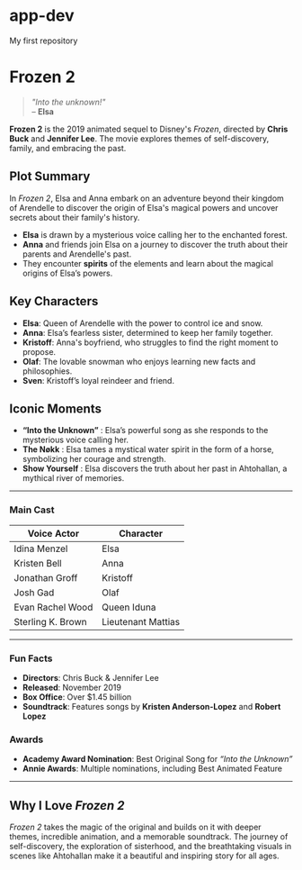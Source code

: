 # app-dev
My first repository

# **Frozen 2**

> _"Into the unknown!"_  
> – **Elsa**

**Frozen 2** is the 2019 animated sequel to Disney's *Frozen*, directed by **Chris Buck** and **Jennifer Lee**. The movie explores themes of self-discovery, family, and embracing the past.

## Plot Summary

In *Frozen 2*, Elsa and Anna embark on an adventure beyond their kingdom of Arendelle to discover the origin of Elsa's magical powers and uncover secrets about their family's history.

- **Elsa** is drawn by a mysterious voice calling her to the enchanted forest.
- **Anna** and friends join Elsa on a journey to discover the truth about their parents and Arendelle's past.
- They encounter **spirits** of the elements and learn about the magical origins of Elsa’s powers.

## Key Characters

- **Elsa**: Queen of Arendelle with the power to control ice and snow.
- **Anna**: Elsa’s fearless sister, determined to keep her family together.
- **Kristoff**: Anna's boyfriend, who struggles to find the right moment to propose.
- **Olaf**: The lovable snowman who enjoys learning new facts and philosophies.
- **Sven**: Kristoff’s loyal reindeer and friend.

##  Iconic Moments

- **“Into the Unknown”** : Elsa’s powerful song as she responds to the mysterious voice calling her.
- **The Nøkk** : Elsa tames a mystical water spirit in the form of a horse, symbolizing her courage and strength.
- **Show Yourself** : Elsa discovers the truth about her past in Ahtohallan, a mythical river of memories.

---

### Main Cast

| Voice Actor         | Character         |
|---------------------|-------------------|
| Idina Menzel        | Elsa              |
| Kristen Bell        | Anna              |
| Jonathan Groff      | Kristoff          |
| Josh Gad            | Olaf              |
| Evan Rachel Wood    | Queen Iduna       |
| Sterling K. Brown   | Lieutenant Mattias|

---

### Fun Facts

- **Directors**: Chris Buck & Jennifer Lee
- **Released**: November 2019
- **Box Office**: Over $1.45 billion
- **Soundtrack**: Features songs by **Kristen Anderson-Lopez** and **Robert Lopez**

### Awards

- **Academy Award Nomination**: Best Original Song for _“Into the Unknown”_
- **Annie Awards**: Multiple nominations, including Best Animated Feature

---

## Why I Love *Frozen 2*

*Frozen 2* takes the magic of the original and builds on it with deeper themes, incredible animation, and a memorable soundtrack. The journey of self-discovery, the exploration of sisterhood, and the breathtaking visuals in scenes like Ahtohallan make it a beautiful and inspiring story for all ages.
